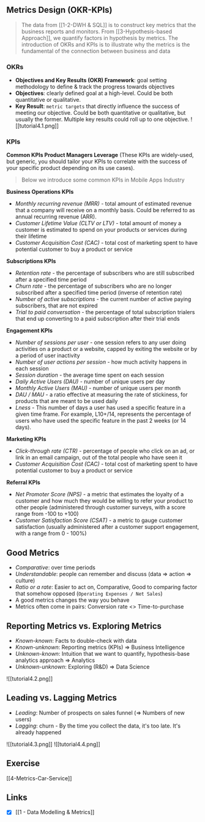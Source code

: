 ## Metrics Design (OKR-KPIs)
> The data from [[1-2-DWH & SQL]] is to construct key metrics that the business reports and monitors. From [[3-Hypothesis-based Approach]], we quantify factors in hypothesis by metrics. The introduction of OKRs and KPIs is to illustrate why the metrics is the fundamental of the connection between business and data

### OKRs
-   **Objectives and Key Results (OKR) Framework**: goal setting methodology to define & track the progress towards objectives
-   **Objectives**: clearly defined goal at a high-level. Could be both quantitative or qualitative.
-   **Key Result**: `metric targets` that directly influence the success of meeting our objective. Could be both quantitative or qualitative, but usually the former. Multiple key results could roll up to one objective.
![[tutorial4.1.png]]

### KPIs
**Common KPIs Product Managers Leverage** (These KPIs are widely-used, but generic, you should tailor your KPIs to correlate with the success of your specific product depending on its use cases).

> Below we introduce some common KPIs in Mobile Apps Industry

**Business Operations KPIs**
-   *Monthly recurring revenue (MRR)* - total amount of estimated revenue that a company will receive on a monthly basis. Could be referred to as annual recurring revenue (ARR).
-   *Customer Lifetime Value (CLTV or LTV)* - total amount of money a customer is estimated to spend on your products or services during their lifetime
-   *Customer Acquisition Cost (CAC)* - total cost of marketing spent to have potential customer to buy a product or service

**Subscriptions KPIs**
-   *Retention rate* - the percentage of subscribers who are still subscribed after a specified time period
-   *Churn rate* - the percentage of subscribers who are no longer subscribed after a specified time period (inverse of retention rate)
-   *Number of active subscriptions* - the current number of active paying subscribers, that are not expired
-   *Trial to paid conversation* - the percentage of total subscription trialers that end up converting to a paid subscription after their trial ends

**Engagement KPIs**
-   *Number of sessions per user* - one session refers to any user doing activities on a product or a website, capped by exiting the website or by a period of user inactivity
-   *Number of user actions per session* - how much activity happens in each session
-   *Session duration* - the average time spent on each session
-   *Daily Active Users (DAU)* - number of unique users per day
-   *Monthly Active Users (MAU)* - number of unique users per month
-   *DAU / MAU* - a ratio effective at measuring the rate of stickiness, for products that are meant to be used daily
-   *Lness* - This number of days a user has used a specific feature in a given time frame. For example, L10+/14, represents the percentage of users who have used the specific feature in the past 2 weeks (or 14 days).

**Marketing KPIs**
-   *Click-through rate (CTR)* - percentage of people who click on an ad, or link in an email campaign, out of the total people who have seen it
-   *Customer Acquisition Cost (CAC)* - total cost of marketing spent to have potential customer to buy a product or service

**Referral KPIs**
-   *Net Promoter Score (NPS)* - a metric that estimates the loyalty of a customer and how much they would be willing to refer your product to other people (administered through customer surveys, with a score range from -100 to +100)
-   *Customer Satisfaction Score (CSAT)* - a metric to gauge customer satisfaction (usually administered after a customer support engagement, with a range from 0 - 100%)

## Good Metrics
-   *Comparative*: over time periods
-   *Understandable*: people can remember and discuss (data ⇒ action ⇒ culture)
-   *Ratio or a rate*: Easier to act on, Comparative, Good to comparing factor that somehow opposed (`Operating Expenses / Net Sales`)
-   A good metrics changes the way you behave
-   Metrics often come in pairs: Conversion rate <> Time-to-purchase

## Reporting Metrics vs. Exploring Metrics
-   *Known-known*: Facts to double-check with data
-   *Known-unknown*: Reporting metrics (KPIs) => Business Intelligence
-   *Unknown-known*: Intuition that we want to quantify, hypothesis-base analytics approach => Analytics
-   *Unknown-unknown*: Exploring (R&D) => Data Science
    
![[tutorial4.2.png]]

## Leading vs. Lagging Metrics
-   *Leading*: Number of prospects on sales funnel (⇒ Numbers of new users)
-   *Lagging*: churn - By the time you collect the data, it's too late. It's already happened

![[tutorial4.3.png]]
![[tutorial4.4.png]]

## Exercise
[[4-Metrics-Car-Service]]

## Links
- [x] [[1 - Data Modelling & Metrics]] 